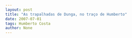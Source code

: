 ```yaml
---
layout: post
title: "As trapalhadas de Dunga, no traço de Humberto"
date: 2007-07-01
tags: Humberto Costa
author: None
---
```

 
